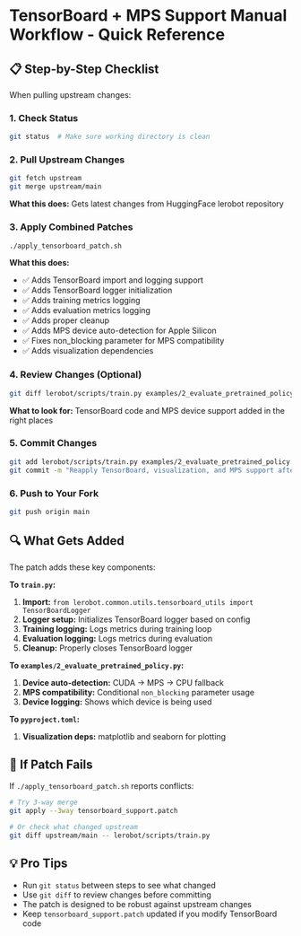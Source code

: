 # TensorBoard + MPS Support Manual Workflow - Quick Reference

## 📋 Step-by-Step Checklist

When pulling upstream changes:

### 1. Check Status
```bash
git status  # Make sure working directory is clean
```

### 2. Pull Upstream Changes
```bash
git fetch upstream
git merge upstream/main
```
**What this does:** Gets latest changes from HuggingFace lerobot repository

### 3. Apply Combined Patches
```bash
./apply_tensorboard_patch.sh
```
**What this does:** 
- ✅ Adds TensorBoard import and logging support
- ✅ Adds TensorBoard logger initialization  
- ✅ Adds training metrics logging
- ✅ Adds evaluation metrics logging
- ✅ Adds proper cleanup
- ✅ Adds MPS device auto-detection for Apple Silicon
- ✅ Fixes non_blocking parameter for MPS compatibility
- ✅ Adds visualization dependencies

### 4. Review Changes (Optional)
```bash
git diff lerobot/scripts/train.py examples/2_evaluate_pretrained_policy.py
```
**What to look for:** TensorBoard code and MPS device support added in the right places

### 5. Commit Changes
```bash
git add lerobot/scripts/train.py examples/2_evaluate_pretrained_policy.py pyproject.toml
git commit -m "Reapply TensorBoard, visualization, and MPS support after upstream merge"
```

### 6. Push to Your Fork
```bash
git push origin main
```

## 🔍 What Gets Added

The patch adds these key components:

**To `train.py`:**
1. **Import:** `from lerobot.common.utils.tensorboard_utils import TensorBoardLogger`
2. **Logger setup:** Initializes TensorBoard logger based on config
3. **Training logging:** Logs metrics during training loop
4. **Evaluation logging:** Logs metrics during evaluation
5. **Cleanup:** Properly closes TensorBoard logger

**To `examples/2_evaluate_pretrained_policy.py`:**
1. **Device auto-detection:** CUDA → MPS → CPU fallback
2. **MPS compatibility:** Conditional `non_blocking` parameter usage
3. **Device logging:** Shows which device is being used

**To `pyproject.toml`:**
1. **Visualization deps:** matplotlib and seaborn for plotting

## 🚨 If Patch Fails

If `./apply_tensorboard_patch.sh` reports conflicts:

```bash
# Try 3-way merge
git apply --3way tensorboard_support.patch

# Or check what changed upstream
git diff upstream/main -- lerobot/scripts/train.py
```

## 💡 Pro Tips

- Run `git status` between steps to see what changed
- Use `git diff` to review changes before committing
- The patch is designed to be robust against upstream changes
- Keep `tensorboard_support.patch` updated if you modify TensorBoard code 